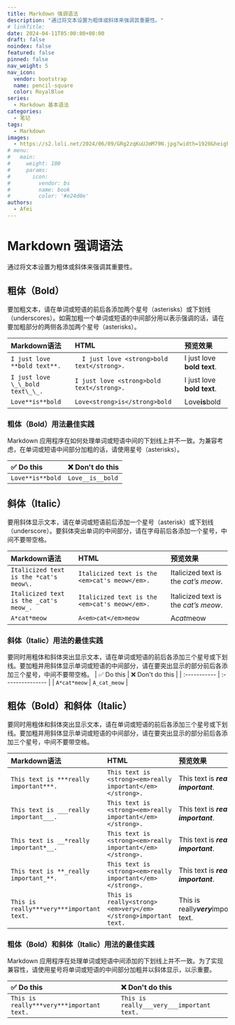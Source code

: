 ```yaml
---
title: Markdown 强调语法
description: "通过将文本设置为粗体或斜体来强调其重要性。"
# linkTitle:
date: 2024-04-11T05:00:00+08:00
draft: false
noindex: false
featured: false
pinned: false
nav_weight: 5
nav_icon:
  vendor: bootstrap
  name: pencil-square
  color: RoyalBlue
series:
  - Markdown 基本语法
categories:
  - 笔记
tags:
  - Markdown
images:
  - https://s2.loli.net/2024/06/09/GRg2zqKuUJmM79N.jpg?width=1920&height=1440
# menu:
#   main:
#     weight: 100
#     params:
#       icon:
#         vendor: bs
#         name: book
#         color: '#e24d0e'
authors:
  - Afei
---
```


# Markdown 强调语法
通过将文本设置为粗体或斜体来强调其重要性。
## 粗体（Bold）
要加粗文本，请在单词或短语的前后各添加两个星号（asterisks）或下划线（underscores）。如需加粗一个单词或短语的中间部分用以表示强调的话，请在要加粗部分的两侧各添加两个星号（asterisks）。

| Markdown语法                     | HTML                                       | 预览效果                   |
| :------------------------------- | :----------------------------------------- | :------------------------- |
| `I just love **bold text**.`     | `	I just love <strong>bold text</strong>.` | I just love **bold text**. |
| `I just love \_\_bold text\_\_.` | `I just love <strong>bold text</strong>.`  | I just love __bold text__. |
| `Love**is**bold	`                | `Love<strong>is</strong>bold	`             | Love**is**bold             |

### 粗体（Bold）用法最佳实践
Markdown 应用程序在如何处理单词或短语中间的下划线上并不一致。为兼容考虑，在单词或短语中间部分加粗的话，请使用星号（asterisks）。

| ✅  Do this       | ❌  Don't do this |
| :--------------- | :--------------- |
| `Love**is**bold` | `Love__is__bold` |

## 斜体（Italic）

要用斜体显示文本，请在单词或短语前后添加一个星号（asterisk）或下划线（underscore）。要斜体突出单词的中间部分，请在字母前后各添加一个星号，中间不要带空格。

| Markdown语法                           | HTML                                          | 预览效果                             |
| :------------------------------------- | :-------------------------------------------- | :----------------------------------- |
| `Italicized text is the *cat's meow\.` | `Italicized text is the <em>cat's meow</em>.` | Italicized text is the *cat’s meow*. |
| `Italicized text is the _cat's meow_.` | `Italicized text is the <em>cat's meow</em>.` | Italicized text is the _cat’s meow_. |
| `A*cat*meow`                           | `A<em>cat</em>meow`                           | A*cat*meow                           |

### 斜体（Italic）用法的最佳实践
要同时用粗体和斜体突出显示文本，请在单词或短语的前后各添加三个星号或下划线。要加粗并用斜体显示单词或短语的中间部分，请在要突出显示的部分前后各添加三个星号，中间不要带空格。
| ✅  Do this   | ❌  Don't do this |
| :----------- | :--------------- |
| `A*cat*meow` | `A_cat_meow`     |
## 粗体（Bold）和斜体（Italic）
要同时用粗体和斜体突出显示文本，请在单词或短语的前后各添加三个星号或下划线。要加粗并用斜体显示单词或短语的中间部分，请在要突出显示的部分前后各添加三个星号，中间不要带空格。

| Markdown语法                              | HTML                                                          | 预览效果                                |
| :---------------------------------------- | :------------------------------------------------------------ | :-------------------------------------- |
| `This text is ***really important***.`    | `This text is <strong><em>really important</em></strong>.`    | This text is ***really important***.    |
| `This text is ___really important___.`    | `This text is <strong><em>really important</em></strong>.`    | This text is ***really important***.    |
| `This text is __*really important*__.`    | `This text is <strong><em>really important</em></strong>.`    | This text is __*really important*__.    |
| `This text is **_really important_**.`    | `This text is <strong><em>really important</em></strong>.`    | This text is **_really important_**.    |
| `This is really***very***important text.` | `This is really<strong><em>very</em></strong>important text.` | This is really***very***important text. |

### 粗体（Bold）和斜体（Italic）用法的最佳实践

Markdown 应用程序在处理单词或短语中间添加的下划线上并不一致。为了实现兼容性，请使用星号将单词或短语的中间部分加粗并以斜体显示，以示重要。

| ✅  Do this                                | ❌  Don't do this                          |
| :---------------------------------------- | :---------------------------------------- |
| `This is really***very***important text.` | `This is really___very___important text.` |

